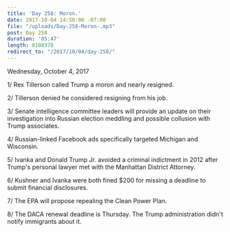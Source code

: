 ```yaml
---
title: 'Day 258: Moron.'
date: 2017-10-04 14:50:00 -07:00
file: "/uploads/Day-258-Moron-.mp3"
post: Day 258
duration: '05:47'
length: 8108378
redirect_to: "/2017/10/04/day-258/"
---
```


Wednesday, October 4, 2017

1/ Rex Tillerson called Trump a moron and nearly resigned.

2/ Tillerson denied he considered resigning from his job.

3/ Senate intelligence committee leaders will provide an update on their investigation into Russian election meddling and possible collusion with Trump associates.

4/ Russian-linked Facebook ads specifically targeted Michigan and Wisconsin.

5/ Ivanka and Donald Trump Jr. avoided a criminal indictment in 2012 after Trump's personal lawyer met with the Manhattan District Attorney.

6/ Kushner and Ivanka were both fined $200 for missing a deadline to submit financial disclosures.

7/ The EPA will propose repealing the Clean Power Plan.

8/ The DACA renewal deadline is Thursday. The Trump administration didn't notify immigrants about it.